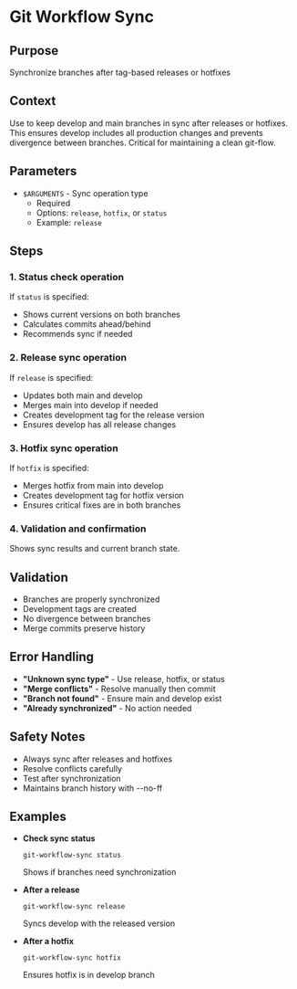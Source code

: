 # Git Workflow Sync

## Purpose
Synchronize branches after tag-based releases or hotfixes

## Context
Use to keep develop and main branches in sync after releases or hotfixes. This ensures develop includes all production changes and prevents divergence between branches. Critical for maintaining a clean git-flow.

## Parameters
- `$ARGUMENTS` - Sync operation type
  - Required
  - Options: `release`, `hotfix`, or `status`
  - Example: `release`

## Steps

### 1. Status check operation
If `status` is specified:
- Shows current versions on both branches
- Calculates commits ahead/behind
- Recommends sync if needed

### 2. Release sync operation
If `release` is specified:
- Updates both main and develop
- Merges main into develop if needed
- Creates development tag for the release version
- Ensures develop has all release changes

### 3. Hotfix sync operation
If `hotfix` is specified:
- Merges hotfix from main into develop
- Creates development tag for hotfix version
- Ensures critical fixes are in both branches

### 4. Validation and confirmation
Shows sync results and current branch state.

## Validation
- Branches are properly synchronized
- Development tags are created
- No divergence between branches
- Merge commits preserve history

## Error Handling
- **"Unknown sync type"** - Use release, hotfix, or status
- **"Merge conflicts"** - Resolve manually then commit
- **"Branch not found"** - Ensure main and develop exist
- **"Already synchronized"** - No action needed

## Safety Notes
- Always sync after releases and hotfixes
- Resolve conflicts carefully
- Test after synchronization
- Maintains branch history with --no-ff

## Examples
- **Check sync status**
  ```
  git-workflow-sync status
  ```
  Shows if branches need synchronization

- **After a release**
  ```
  git-workflow-sync release
  ```
  Syncs develop with the released version

- **After a hotfix**
  ```
  git-workflow-sync hotfix
  ```
  Ensures hotfix is in develop branch